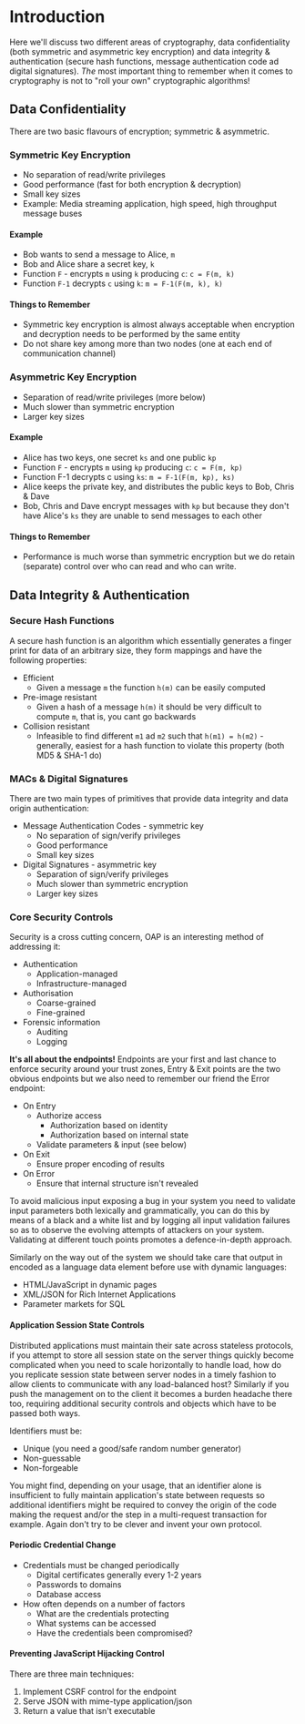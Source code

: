 

# Introduction #

Here we'll discuss two different areas of cryptography, data confidentiality (both symmetric and asymmetric key encryption) and data integrity & authentication (secure hash functions, message authentication code ad digital signatures). _The_ most important thing to remember when it comes to cryptography is not to "roll your own" cryptographic algorithms!

## Data Confidentiality ##
There are two basic flavours of encryption; symmetric & asymmetric.

### Symmetric Key Encryption ###
  * No separation of read/write privileges
  * Good performance (fast for both encryption & decryption)
  * Small key sizes
  * Example: Media streaming application, high speed, high throughput message buses

#### Example ####
  * Bob wants to send a message to Alice, `m`
  * Bob and Alice share a secret key, `k`
  * Function `F` - encrypts `m` using `k` producing `c`: `c = F(m, k)`
  * Function `F-1` decrypts `c` using `k`: `m = F-1(F(m, k), k)`

#### Things to Remember ####
  * Symmetric key encryption is almost always acceptable when encryption and decryption needs to be performed by the same entity
  * Do not share key among more than two nodes (one at each end of communication channel)

### Asymmetric Key Encryption ###
  * Separation of read/write privileges (more below)
  * Much slower than symmetric encryption
  * Larger key sizes

#### Example ####
  * Alice has two keys, one secret `ks` and one public `kp`
  * Function `F` - encrypts `m` using `kp` producing `c`: `c = F(m, kp)`
  * Function F-1 decrypts c using `ks`: `m = F-1(F(m, kp), ks)`
  * Alice keeps the private key, and distributes the public keys to Bob, Chris & Dave
  * Bob, Chris and Dave encrypt messages with `kp` but because they don't have Alice's `ks` they are unable to send messages to each other

#### Things to Remember ####
  * Performance is much worse than symmetric encryption but we do retain (separate) control over who can read and who can write.

## Data Integrity & Authentication ##

### Secure Hash Functions ###

A secure hash function is an algorithm which essentially generates a finger print for data of an arbitrary size, they form mappings and have the following properties:
  * Efficient
    * Given a message `m` the function `h(m)` can be easily computed
  * Pre-image resistant
    * Given a hash of a message `h(m)` it should be very difficult to compute `m`, that is, you cant go backwards
  * Collision resistant
    * Infeasible to find different `m1` ad `m2` such that `h(m1) = h(m2)` - generally, easiest for a hash function to violate this property (both MD5 & SHA-1 do)

### MACs & Digital Signatures ###
There are two main types of primitives that provide data integrity and data origin authentication:
  * Message Authentication Codes - symmetric key
    * No separation of sign/verify privileges
    * Good performance
    * Small key sizes
  * Digital Signatures - asymmetric key
    * Separation of sign/verify privileges
    * Much slower than symmetric encryption
    * Larger key sizes

### Core Security Controls ###
Security is a cross cutting concern, OAP is an interesting method of addressing it:
  * Authentication
    * Application-managed
    * Infrastructure-managed
  * Authorisation
    * Coarse-grained
    * Fine-grained
  * Forensic information
    * Auditing
    * Logging

**It's all about the endpoints!**
Endpoints are your first and last chance to enforce security around your trust zones, Entry & Exit points are the two obvious endpoints but we also need to remember our friend the Error endpoint:
  * On Entry
    * Authorize access
      * Authorization based on identity
      * Authorization based on internal state
    * Validate parameters & input (see below)
  * On Exit
    * Ensure proper encoding of results
  * On Error
    * Ensure that internal structure isn't revealed

To avoid malicious input exposing a bug in your system you need to validate input parameters both lexically and grammatically, you can do this by means of a black and a white list and by logging all input validation failures so as to observe the evolving attempts of attackers on your system. Validating at different touch points promotes a defence-in-depth approach.

Similarly on the way out of the system we should take care that output in encoded as a language data element before use with dynamic languages:
  * HTML/JavaScript in dynamic pages
  * XML/JSON for Rich Internet Applications
  * Parameter markets for SQL

#### Application Session State Controls ####
Distributed applications must maintain their sate across stateless protocols, if you attempt to store all session state on the server things quickly become complicated when you need to scale horizontally to handle load, how do you replicate session state between server nodes in a timely fashion to allow clients to communicate with any load-balanced host? Similarly if you push the management on to the client it becomes a burden headache there too, requiring additional security controls and objects which have to be passed both ways.

Identifiers must be:
  * Unique (you need a good/safe random number generator)
  * Non-guessable
  * Non-forgeable

You might find, depending on your usage, that an identifier alone is insufficient to fully maintain application's state between requests so additional identifiers might be required to convey the origin of the code making the request and/or the step in a multi-request transaction for example. Again don't try to be clever and invent your own protocol.

#### Periodic Credential Change ####
  * Credentials must be changed periodically
    * Digital certificates generally every 1-2 years
    * Passwords to domains
    * Database access
  * How often depends on a number of factors
    * What are the credentials protecting
    * What systems can be accessed
    * Have the credentials been compromised?

#### Preventing JavaScript Hijacking Control ####
There are three main techniques:
  1. Implement CSRF control for the endpoint
  1. Serve JSON with mime-type application/json
  1. Return a value that isn't executable